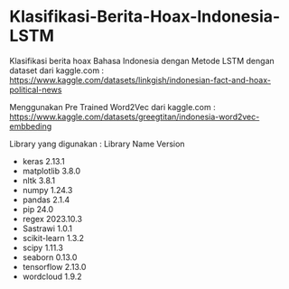 # Klasifikasi-Berita-Hoax-Indonesia-LSTM
Klasifikasi berita hoax Bahasa Indonesia dengan Metode LSTM dengan dataset dari kaggle.com : https://www.kaggle.com/datasets/linkgish/indonesian-fact-and-hoax-political-news 

Menggunakan Pre Trained Word2Vec dari kaggle.com : https://www.kaggle.com/datasets/greegtitan/indonesia-word2vec-embbeding

Library yang digunakan :
Library Name                 Version
* keras                        2.13.1
* matplotlib                   3.8.0
* nltk                         3.8.1
* numpy                        1.24.3
* pandas                       2.1.4
* pip                          24.0
* regex                        2023.10.3
* Sastrawi                     1.0.1
* scikit-learn                 1.3.2
* scipy                        1.11.3
* seaborn                      0.13.0
* tensorflow                   2.13.0
* wordcloud                    1.9.2

